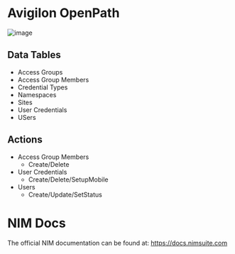 # Avigilon OpenPath
![image](https://github.com/Tools4ever-NIM/NIM-System-REST-OpenPath/assets/134305269/622a3ea4-73d0-48d0-a3b4-a8c3af6196a4)


## Data Tables
- Access Groups
- Access Group Members
- Credential Types
- Namespaces
- Sites
- User Credentials
- USers

## Actions
- Access Group Members
  - Create/Delete
- User Credentials
  - Create/Delete/SetupMobile
- Users
  - Create/Update/SetStatus
 
# NIM Docs
The official NIM documentation can be found at: https://docs.nimsuite.com
